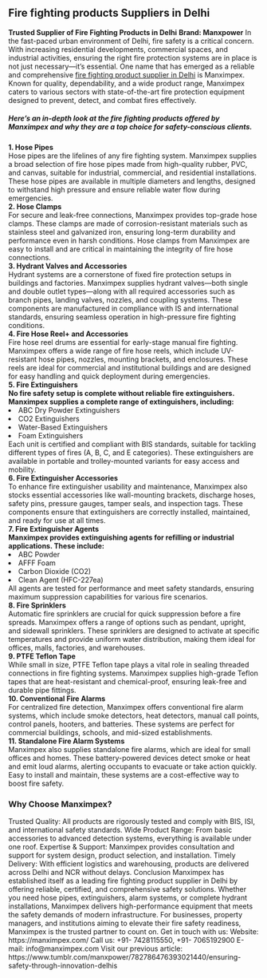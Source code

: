  <h2>Fire fighting products Suppliers in Delhi</h2>
 <b>Trusted Supplier of Fire Fighting Products in Delhi</b>
<b>Brand: Manxpower</b>
In the fast-paced urban environment of Delhi, fire safety is a critical concern. With increasing residential developments, commercial spaces, and industrial activities, ensuring the right fire protection systems are in place is not just necessary—it’s essential. One name that has emerged as a reliable and comprehensive <a href="https://manximpex.com/" title="fire fighting products suppliers in Delhi" alt"fire fighting products suppliers in Delhi" >fire fighting product supplier in Delhi</a> is Manximpex. Known for quality, dependability, and a wide product range, Manximpex caters to various sectors with state-of-the-art fire protection equipment designed to prevent, detect, and combat fires effectively.<br>
<h5>Here’s an in-depth look at the fire fighting products offered by Manximpex and why they are a top choice for safety-conscious clients.</h5>
<b>1. Hose Pipes</b><br>
Hose pipes are the lifelines of any fire fighting system. Manximpex supplies a broad selection of fire hose pipes made from high-quality rubber, PVC, and canvas, suitable for industrial, commercial, and residential installations. These hose pipes are available in multiple diameters and lengths, designed to withstand high pressure and ensure reliable water flow during emergencies.<br>
<b>2. Hose Clamps</b><br>
For secure and leak-free connections, Manximpex provides top-grade hose clamps. These clamps are made of corrosion-resistant materials such as stainless steel and galvanized iron, ensuring long-term durability and performance even in harsh conditions. Hose clamps from Manximpex are easy to install and are critical in maintaining the integrity of fire hose connections.<br>
<b>3. Hydrant Valves and Accessories</b><br>
Hydrant systems are a cornerstone of fixed fire protection setups in buildings and factories. Manximpex supplies hydrant valves—both single and double outlet types—along with all required accessories such as branch pipes, landing valves, nozzles, and coupling systems. These components are manufactured in compliance with IS and international standards, ensuring seamless operation in high-pressure fire fighting conditions.<br>
<b>4. Fire Hose Reel+ and Accessories</b><br>
Fire hose reel drums are essential for early-stage manual fire fighting. Manximpex offers a wide range of fire hose reels, which include UV-resistant hose pipes, nozzles, mounting brackets, and enclosures. These reels are ideal for commercial and institutional buildings and are designed for easy handling and quick deployment during emergencies.<br>
<b>5. Fire Extinguishers</b><br>
<b>
No fire safety setup is complete without reliable fire extinguishers. Manximpex supplies a complete range of extinguishers, including:</b><br>
<li>ABC Dry Powder Extinguishers</li>
<li>CO2 Extinguishers</li>
<li>Water-Based Extinguishers</li>
<li>Foam Extinguishers</li>
Each unit is certified and compliant with BIS standards, suitable for tackling different types of fires (A, B, C, and E categories). These extinguishers are available in portable and trolley-mounted variants for easy access and mobility.<br>
<b>6. Fire Extinguisher Accessories</b><br>
To enhance fire extinguisher usability and maintenance, Manximpex also stocks essential accessories like wall-mounting brackets, discharge hoses, safety pins, pressure gauges, tamper seals, and inspection tags. These components ensure that extinguishers are correctly installed, maintained, and ready for use at all times.<br>
<b>7. Fire Extinguisher Agents</b><br>
<b>
Manximpex provides extinguishing agents for refilling or industrial applications. These include:</b><br>
<li>ABC Powder</li>
<li>AFFF Foam</li>
<li>Carbon Dioxide (CO2)</li>
<li>Clean Agent (HFC-227ea)</li>
All agents are tested for performance and meet safety standards, ensuring maximum suppression capabilities for various fire scenarios.<br>
<b>8. Fire Sprinklers</b><br>
Automatic fire sprinklers are crucial for quick suppression before a fire spreads. Manximpex offers a range of options such as pendant, upright, and sidewall sprinklers. These sprinklers are designed to activate at specific temperatures and provide uniform water distribution, making them ideal for offices, malls, factories, and warehouses.<br>
<b>9. PTFE Teflon Tape</b><br>
While small in size, PTFE Teflon tape plays a vital role in sealing threaded connections in fire fighting systems. Manximpex supplies high-grade Teflon tapes that are heat-resistant and chemical-proof, ensuring leak-free and durable pipe fittings.<br>
<b>10. Conventional Fire Alarms</b><br>
For centralized fire detection, Manximpex offers conventional fire alarm systems, which include smoke detectors, heat detectors, manual call points, control panels, hooters, and batteries. These systems are perfect for commercial buildings, schools, and mid-sized establishments.<br>
<b>11. Standalone Fire Alarm Systems</b><br>
Manximpex also supplies standalone fire alarms, which are ideal for small offices and homes. These battery-powered devices detect smoke or heat and emit loud alarms, alerting occupants to evacuate or take action quickly. Easy to install and maintain, these systems are a cost-effective way to boost fire safety.<br>
<h3>Why Choose Manximpex?</h3>
Trusted Quality: All products are rigorously tested and comply with BIS, ISI, and international safety standards.
Wide Product Range: From basic accessories to advanced detection systems, everything is available under one roof.
Expertise & Support: Manximpex provides consultation and support for system design, product selection, and installation.
Timely Delivery: With efficient logistics and warehousing, products are delivered across Delhi and NCR without delays.
Conclusion
Manximpex has established itself as a leading fire fighting product supplier in Delhi by offering reliable, certified, and comprehensive safety solutions. Whether you need hose pipes, extinguishers, alarm systems, or complete hydrant installations, Manximpex delivers high-performance equipment that meets the safety demands of modern infrastructure.
For businesses, property managers, and institutions aiming to elevate their fire safety readiness, Manximpex is the trusted partner to count on.
Get in touch with us: 
Website:  https://manximpex.com/ 
Call us:  +91- 7428115550, +91- 7065192900
E-mail: info@manximpex.com 
Visit our previous article:  https://www.tumblr.com/manxpower/782786476393021440/ensuring-safety-through-innovation-delhis 
